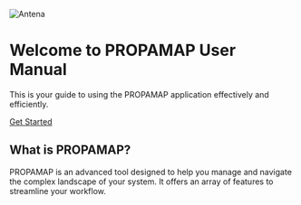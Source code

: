 

![Antena](images/antenna.png)

# Welcome to PROPAMAP User Manual

This is your guide to using the PROPAMAP application effectively and efficiently.

[Get Started](Introduction.html)

## What is PROPAMAP?

PROPAMAP is an advanced tool designed to help you manage and navigate the complex landscape of your system. It offers an array of features to streamline your workflow.
